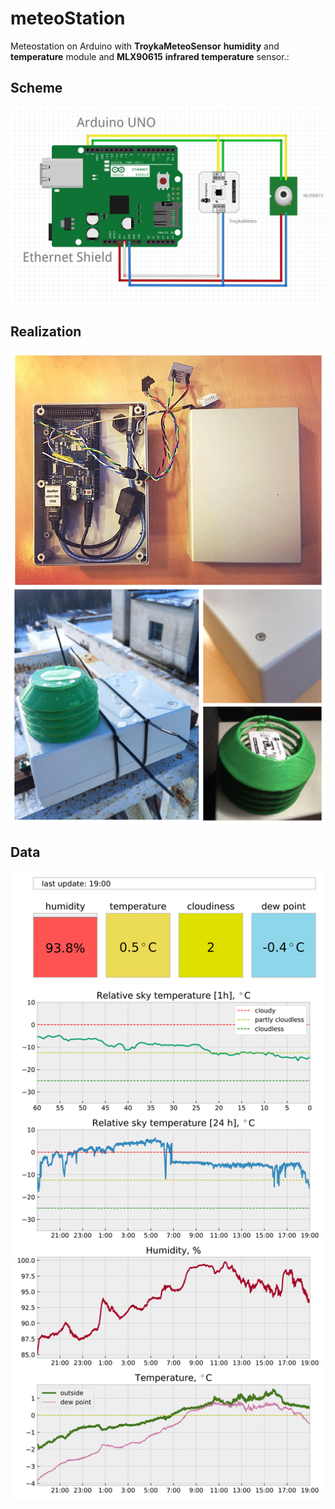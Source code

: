 # meteoStation
Meteostation on Arduino with **TroykaMeteoSensor** **humidity** and **temperature** module and **MLX90615** **infrared temperature** sensor.:
## Scheme
![scheme.png](https://github.com/vadim-kravtsov/meteoStation/blob/master/images/schemeTroyka.png)
## Realization
![project.png](https://github.com/vadim-kravtsov/meteoStation/blob/master/images/project.png)
## Data
<div style="text-align:center"><img src ="https://github.com/vadim-kravtsov/meteoStation/blob/master/images/meteo_plot.svg" /></div>
